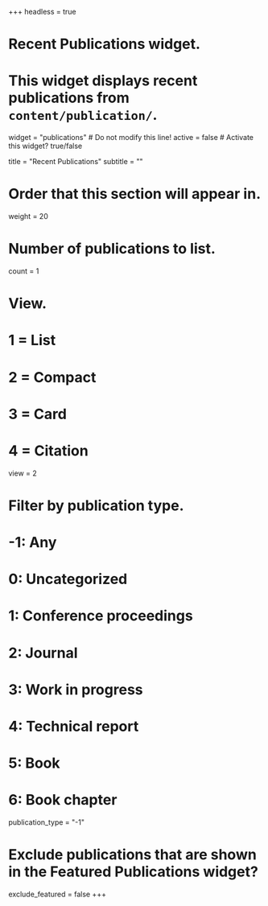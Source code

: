 +++
headless = true 
# Recent Publications widget.
# This widget displays recent publications from `content/publication/`.
widget = "publications"  # Do not modify this line!
active = false  # Activate this widget? true/false

title = "Recent Publications"
subtitle = ""

# Order that this section will appear in.
weight = 20

# Number of publications to list.
count = 1

# View.
#   1 = List
#   2 = Compact
#   3 = Card
#   4 = Citation
view = 2

# Filter by publication type.
# -1: Any
#  0: Uncategorized
#  1: Conference proceedings
#  2: Journal
#  3: Work in progress
#  4: Technical report
#  5: Book
#  6: Book chapter
publication_type = "-1"

# Exclude publications that are shown in the Featured Publications widget?
exclude_featured = false
+++
